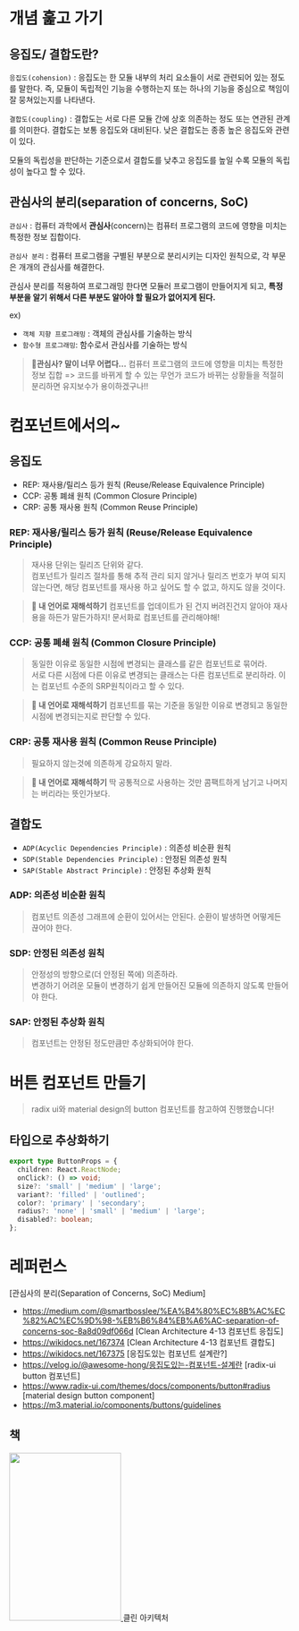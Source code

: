 # 개념 훑고 가기

## 응집도/ 결합도란?

`응집도(cohension)` : 응집도는 한 모듈 내부의 처리 요소들이 서로 관련되어 있는 정도를 말한다. 즉, 모듈이 독립적인 기능을 수행하는지 또는 하나의 기능을 중심으로 책임이 잘 뭉쳐있는지를 나타낸다.

`결합도(coupling)` : 결합도는 서로 다른 모듈 간에 상호 의존하는 정도 또는 연관된 관계를 의미한다. 결합도는 보통 응집도와 대비된다. 낮은 결합도는 종종 높은 응집도와 관련이 있다.

모듈의 독립성을 판단하는 기준으로서 결합도를 낮추고 응집도를 높일 수록 모듈의 독립성이 높다고 할 수 있다.

## 관심사의 분리(separation of concerns, SoC)

`관심사` : 컴퓨터 과학에서 **관심사**(concern)는 컴퓨터 프로그램의 코드에 영향을 미치는 특정한 정보 집합이다.

`관심사 분리` : 컴퓨터 프로그램을 구별된 부분으로 분리시키는 디자인 원칙으로, 각 부문은 개개의 관심사를 해결한다.

관심사 분리를 적용하여 프로그래밍 한다면 모듈러 프로그램이 만들어지게 되고, **특정 부분을 알기 위해서 다른 부분도 알아야 할 필요가 없어지게 된다.**

ex)
- `객체 지향 프로그래밍` : 객체의 관심사를 기술하는 방식
- `함수형 프로그래밍`: 함수로서 관심사를 기술하는 방식

> **🤔관심사? 말이 너무 어렵다...**
> 컴퓨터 프로그램의 코드에 영향을 미치는 특정한 정보 집합
> => 코드를 바뀌게 할 수 있는 무언가
> 코드가 바뀌는 상황들을 적절히 분리하면 유지보수가 용이하겠구나!!

# 컴포넌트에서의~

## 응집도

- REP: 재사용/릴리스 등가 원칙 (Reuse/Release Equivalence Principle)  
- CCP: 공통 폐쇄 원칙 (Common Closure Principle)  
- CRP: 공통 재사용 원칙 (Common Reuse Principle)

### REP: 재사용/릴리스 등가 원칙 (Reuse/Release Equivalence Principle)

> 재사용 단위는 릴리즈 단위와 같다.  
> 컴포넌트가 릴리즈 절차를 통해 추적 관리 되지 않거나 릴리즈 번호가 부여 되지 않는다면, 해당 컴포넌트를 재사용 하고 싶어도 할 수 없고, 하지도 않을 것이다.

> **🧐 내 언어로 재해석하기**
> 컴포넌트를 업데이트가 된 건지 버려진건지 알아야 재사용을 하든가 말든가하지! 문서화로 컴포넌트를 관리해야해!

### CCP: 공통 폐쇄 원칙 (Common Closure Principle)

> 동일한 이유로 동일한 시점에 변경되는 클래스를 같은 컴포넌트로 묶어라.  
> 서로 다른 시점에 다른 이유로 변경되는 클래스는 다른 컴포넌트로 분리하라.
> 이는 컴포넌트 수준의 SRP원칙이라고 할 수 있다.

> **🧐 내 언어로 재해석하기**
> 컴포넌트를 묶는 기준을 동일한 이유로 변경되고 동일한 시점에 변경되는지로 판단할 수 있다.

### CRP: 공통 재사용 원칙 (Common Reuse Principle)

> 필요하지 않는것에 의존하게 강요하지 말라.

> **🧐 내 언어로 재해석하기**
> 딱 공통적으로 사용하는 것만 콤팩트하게 남기고 나머지는 버리라는 뜻인가보다.

## 결합도
- `ADP(Acyclic Dependencies Principle)` : 의존성 비순환 원칙
- `SDP(Stable Dependencies Principle)` : 안정된 의존성 원칙
- `SAP(Stable Abstract Principle)` : 안정된 추상화 원칙

### ADP: 의존성 비순환 원칙

> 컴포넌트 의존성 그래프에 순환이 있어서는 안된다.
> 순환이 발생하면 어떻게든 끊어야 한다.

### SDP: 안정된 의존성 원칙

> 안정성의 방향으로(더 안정된 쪽에) 의존하라.  
> 변경하기 어려운 모듈이 변경하기 쉽게 만들어진 모듈에 의존하지 않도록 만들어야 한다.

### SAP: 안정된 추상화 원칙

> 컴포넌트는 안정된 정도만큼만 추상화되어야 한다.

# 버튼 컴포넌트 만들기

> radix ui와 material design의 button 컴포넌트를 참고하여 진행했습니다!

## 타입으로 추상화하기

```ts
export type ButtonProps = {
  children: React.ReactNode;
  onClick?: () => void;
  size?: 'small' | 'medium' | 'large';
  variant?: 'filled' | 'outlined';
  color?: 'primary' | 'secondary';
  radius?: 'none' | 'small' | 'medium' | 'large';
  disabled?: boolean;
};
```

# 레퍼런스
[관심사의 분리(Separation of Concerns, SoC) Medium]
- https://medium.com/@smartbosslee/%EA%B4%80%EC%8B%AC%EC%82%AC%EC%9D%98-%EB%B6%84%EB%A6%AC-separation-of-concerns-soc-8a8d09df066d
[Clean Architecture 4-13 컴포넌트 응집도]
- https://wikidocs.net/167374
[Clean Architecture 4-13 컴포넌트 결합도]
- https://wikidocs.net/167375
[응집도있는 컴포넌트 설계란?]
- https://velog.io/@awesome-hong/응집도있는-컴포넌트-설계란
[radix-ui button 컴포넌트]
- https://www.radix-ui.com/themes/docs/components/button#radius
[material design button component]
- https://m3.material.io/components/buttons/guidelines
## 책

<a href="https://www.yes24.com/Product/Goods/77283734">
	<img width=200 height=300 src=https://image.yes24.com/goods/77283734/XL />
<a />
클린 아키텍처



